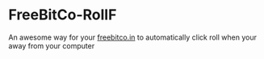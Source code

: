 # FreeBitCo-RollF
An awesome way for your [freebitco.in](http://freebitco.in/?r=856671) to automatically click roll when your away from your computer
